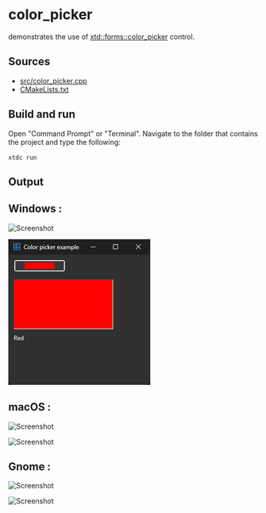 # color_picker

demonstrates the use of [xtd::forms::color_picker](https://gammasoft71.github.io/xtd/reference_guides/latest/classxtd_1_1forms_1_1color__picker.html) control.

## Sources

* [src/color_picker.cpp](src/color_picker.cpp)
* [CMakeLists.txt](CMakeLists.txt)

## Build and run

Open "Command Prompt" or "Terminal". Navigate to the folder that contains the project and type the following:

```shell
xtdc run
```

## Output

## Windows :

![Screenshot](../../../../docs/pictures/examples/color_picker_w.png)

![Screenshot](../../../../docs/pictures/examples/color_picker_wd.png)

## macOS :

![Screenshot](../../../../docs/pictures/examples/color_picker_m.png)

![Screenshot](../../../../docs/pictures/examples/color_picker_md.png)

## Gnome :

![Screenshot](../../../../docs/pictures/examples/color_picker_g.png)

![Screenshot](../../../../docs/pictures/examples/color_picker_gd.png)
